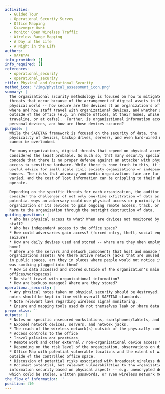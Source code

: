 ```yaml
---
activities:
  - Guided Tour
  - Operational Security Survey
  - Office Mapping
  - Scavenger Hunt
  - Monitor Open Wireless Traffic
  - Wireless Range Mapping
  - A Day in the Life
  - A Night in the Life
authors:
  - SAFETAG
info_provided: []
info_required: []
references:
  - operational_security
  - operational_security
title: Physical and Operational Security
method_icon: "/img/physical_assessment_icon.png"
summary: |
  The organizational security methodology is focused on how to mitigate against
  threats that occur because of the arrangement of digital assets in the
  physical world -- how secure are the devices at an organization's office,
  where and how staff travel with organizational devices, and whether staff work
  outside of the office (e.g. in remote offices, at their homes, while
  traveling, or at cafes).  Further, is organizational information accessed from
  personal devices, and how are those devices secured?
purpose: |
  While the SAFETAG framework is focused on the security of data, the
  physicality of devices, backup drives, servers, and even hard-wired networks
  cannot be overlooked.

  For many organizations, digital threats that depend on physical access are
  considered the least probable. So much so, that many security specialists
  concede that there is no proper defense against an attacker with physical
  access to sensitive hardware. While there is some truth to this, it is not
  useful advice for small scale civil society organizations or independent media
  houses. The risks that advocacy and media organizations face are far more
  varied, and the cost of lost information can be crippling to their ability to
  operate.

  Depending on the specific threats for each organization, the auditor should
  consider the challenges of not only one-time exfiltration of data as well as
  potential ways an adversary could use physical access or proximity to the
  organization or its devices to gain ongoing remote access, track, or cause
  harm to the organization through the outright destruction of data.
guiding_questions: |
  * Who has physical access to what? When are devices not monitored by trusted
  staff?
  * Who has independent access to the office space?
  * How could adversaries gain access? (forced entry, theft, social engineering,
  seizure)
  * How are daily devices used and stored -- where are they when employees go
  home?
  * Where are the servers and network components that host and manage the
  organizations assets? Are there active network jacks that are unused, are they
  in public spaces, are they in places where people would not notice if there
  was somthing plugged into them?
  * How is data accessed and stored outside of the organization's main
  offices/workspaces?
  * Do staff travel with organizational information?
  * How are backups managed? Where are they stored?
operational_security: |
  * Any physical notes taken on physical security should be destroyed. Digital
  notes should be kept in line with overall SAFETAG standards.
  * Note relevant laws regarding wireless signal monitoring.
  * Ensure and mapping tools used do not themselves leak or share data
preparation: ''
outputs: |
  * Notes on specific unsecured workstations, smartphones/tablets, and digital storage media.
  * Exposed network devices, servers, and network jacks.
  * The reach of the wireless network(s) outside of the physically controlled office space, and how easy it is to identify it as connected to the organization.
  * Access controls to the office
  * Travel policies and practices
  * Remote work and other external / non-organizational device access to organizational data.
  * Depending on the risk level of the organization, observations on digital media (USB sticks) and digitally-related items (print-outs)
  * Office Map with potential vulnerable locations and the extent of wifi access
  outside of the controlled office space.
  * Discussion of potential risks associated with broadcast wireless data.
  * Document potential, but relevant vulnerabilities to the organization's
  information security based on physical aspects -- e.g. unencrypted devices
  which could be stolen, written passwords, or even wireless network metadata.
the_flow_of_information: ''
position: 110
---
```

